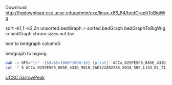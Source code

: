 Download
http://hgdownload.cse.ucsc.edu/admin/exe/linux.x86_64/bedGraphToBigWig

sort -k1,1 -k2,2n unsorted.bedGraph > sorted.bedGraph
bedGraphToBigWig in.bedGraph chrom.sizes out.bw

bed to bedgraph
column5: 

bedgraph to bigwig

```bash
awk -v OFS="\t" '{$5=$5>1000?1000:$5} {print}' ACCx_025FE5F8_885E_433D_9018_7AE322A92285_X034_S09_L133_B1_T1_PMRG.insertions.bed > ACCx_025FE5F8_885E_433D_9018_7AE322A92285_X034_S09_L133_B1_T1_PMRG.insertions.1000.bed
cut -f 5 ACCx_025FE5F8_885E_433D_9018_7AE322A92285_X034_S09_L133_B1_T1_PMRG.insertions.1000.bed | sort | head
```

[UCSC narrowPeak](https://genome.ucsc.edu/FAQ/FAQformat.html#format12)
<!--stackedit_data:
eyJoaXN0b3J5IjpbNzkxMTI3MTE4LDIzNTk0NzQ0NSwyMDkwNz
YwMTczXX0=
-->
